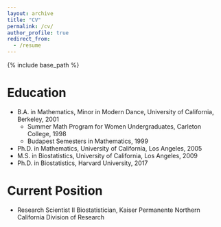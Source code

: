 ```yaml
---
layout: archive
title: "CV"
permalink: /cv/
author_profile: true
redirect_from:
  - /resume
---
```


{% include base_path %}

Education
======
* B.A. in Mathematics, Minor in Modern Dance, University of California, Berkeley, 2001
  * Summer Math Program for Women Undergraduates, Carleton College, 1998
  * Budapest Semesters in Mathematics, 1999  
* Ph.D. in Mathematics, University of California, Los Angeles, 2005
* M.S. in Biostatistics, University of California, Los Angeles, 2009
* Ph.D. in Biostatistics, Harvard University, 2017

Current Position
======
* Research Scientist II Biostatistician, Kaiser Permanente Northern California Division of Research

  
